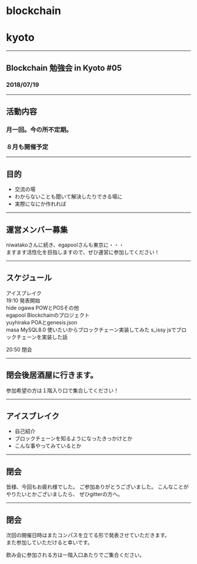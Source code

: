 # blockchain
# kyoto

---
## Blockchain 勉強会 in Kyoto #05
### 2018/07/19

---

## 活動内容
### 月一回。今の所不定期。
### ８月も開催予定     
     
---

## 目的
- 交流の場      
- わからないことも聞いて解決したりできる場に    
- 実際になにか作れれば    

---

## 運営メンバー募集
niwatakoさんに続き、egapoolさんも東京に・・・     
ますます活性化を目指しますので、ぜひ運営に参加してください！   
     
---
## スケジュール
アイスブレイク     
19:10  発表開始   
hide ogawa POWとPOSその他     
egapool  Blockchainのプロジェクト     
yuyhiraka POAとgenesis.json      
masa MySQL8.0 使いたいからブロックチェーン実装してみた
s_issy jsでブロックチェーンを実装した話 

20:50  閉会    

---

## 閉会後居酒屋に行きます。
参加希望の方は１階入り口で集合してください！

---
## アイスブレイク
- 自己紹介    
- ブロックチェーンを知るようになったきっかけとか    
- こんな事やってみているとか    

---
## 閉会
皆様、今回もお疲れ様でした。
ご参加ありがとうございました。
こんなことがやりたいとかございましたら、
ぜひgitterの方へ。

---

## 閉会
次回の開催日時はまたコンパスを立てる形で発表させていただきます。     
また参加していただけると幸いです。         
     
飲み会に参加される方は一階入口あたりでご集合ください。     

